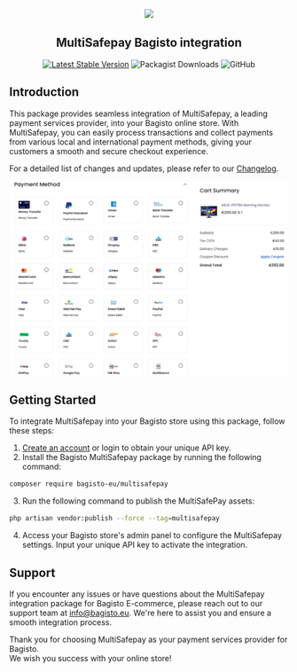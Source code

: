 <div align="center">
  <img src="https://www.multisafepay.com/fileadmin/template/img/multisafepay-logo.svg">
  <h2>MultiSafepay Bagisto integration</h2>
</div>

<div align="center">
    <a href="https://packagist.org/packages/bagisto-eu/multisafepay"><img alt="Latest Stable Version" src="https://img.shields.io/packagist/v/bagisto-eu/multisafepay"></a> <img alt="Packagist Downloads" src="https://img.shields.io/packagist/dt/bagisto-eu/multisafepay"> <img alt="GitHub" src="https://img.shields.io/github/license/bagisto-europe/multisafepay">
</div>

## Introduction

This package provides seamless integration of MultiSafepay, a leading payment services provider, into your Bagisto online store. With MultiSafepay, you can easily process transactions and collect payments from various local and international payment methods, giving your customers a smooth and secure checkout experience.

For a detailed list of changes and updates, please refer to our [Changelog](CHANGELOG.md).

![payment-methods](docs/payment-methods.png)

## Getting Started

To integrate MultiSafepay into your Bagisto store using this package, follow these steps:

1. [Create an account](https://merchant.multisafepay.com/signup?partnerid=10840869) or login to obtain your unique API key.
2. Install the Bagisto MultiSafepay package by running the following command:

```bash
composer require bagisto-eu/multisafepay
```

3. Run the following command to publish the MultiSafePay assets:

```bash
php artisan vendor:publish --force --tag=multisafepay
```

4. Access your Bagisto store's admin panel to configure the MultiSafepay settings. Input your unique API key to activate the integration.

## Support
If you encounter any issues or have questions about the MultiSafepay integration package for Bagisto E-commerce, please reach out to our support team at [info@bagisto.eu](mailto:info@bagisto.eu). We're here to assist you and ensure a smooth integration process.  

Thank you for choosing MultiSafepay as your payment services provider for Bagisto.  
We wish you success with your online store!
